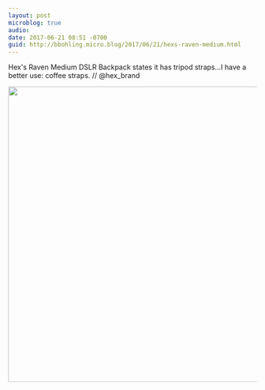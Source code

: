 ```yaml
---
layout: post
microblog: true
audio: 
date: 2017-06-21 08:51 -0700
guid: http://bbohling.micro.blog/2017/06/21/hexs-raven-medium.html
---
```

Hex's Raven Medium DSLR Backpack states it has tripod straps...I have a better use: coffee straps. // @hex_brand

<img src="http://bbohling.micro.blog/uploads/2017/72144f5ee3.jpg" width="600" height="600" style="height: auto" />
